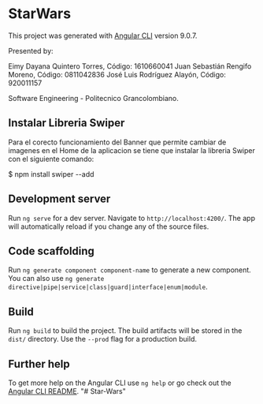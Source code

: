# StarWars

This project was generated with [Angular CLI](https://github.com/angular/angular-cli) version 9.0.7.

Presented by:

Eimy Dayana Quintero Torres, Código: 1610660041 
Juan Sebastián Rengifo Moreno, Código: 0811042836
José Luis Rodríguez Alayón, Código: 920011157

Software Engineering - Politecnico Grancolombiano.

## Instalar Libreria Swiper

Para el corecto funcionamiento del Banner que permite cambiar de imagenes en el Home de la aplicacion se tiene que instalar la libreria Swiper con el siguiente comando:

$ npm install swiper --add

## Development server

Run `ng serve` for a dev server. Navigate to `http://localhost:4200/`. The app will automatically reload if you change any of the source files.

## Code scaffolding

Run `ng generate component component-name` to generate a new component. You can also use `ng generate directive|pipe|service|class|guard|interface|enum|module`.

## Build

Run `ng build` to build the project. The build artifacts will be stored in the `dist/` directory. Use the `--prod` flag for a production build.

## Further help

To get more help on the Angular CLI use `ng help` or go check out the [Angular CLI README](https://github.com/angular/angular-cli/blob/master/README.md).
"# Star-Wars" 
